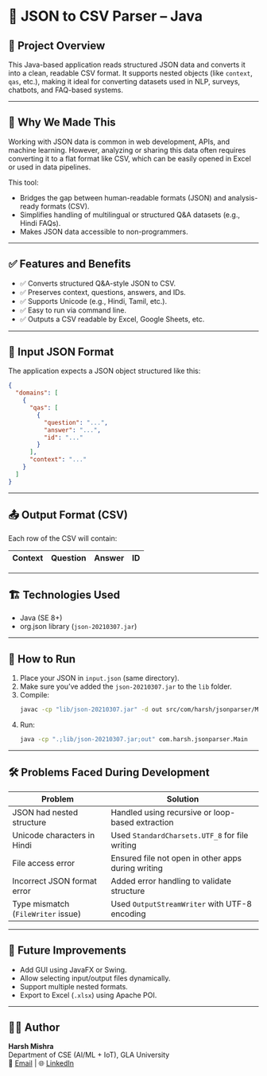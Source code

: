 # 📄 JSON to CSV Parser – Java

## 🔧 Project Overview

This Java-based application reads structured JSON data and converts it into a clean, readable CSV format. It supports nested objects (like `context`, `qas`, etc.), making it ideal for converting datasets used in NLP, surveys, chatbots, and FAQ-based systems.

---

## 🧠 Why We Made This

Working with JSON data is common in web development, APIs, and machine learning. However, analyzing or sharing this data often requires converting it to a flat format like CSV, which can be easily opened in Excel or used in data pipelines.

This tool:
- Bridges the gap between human-readable formats (JSON) and analysis-ready formats (CSV).
- Simplifies handling of multilingual or structured Q&A datasets (e.g., Hindi FAQs).
- Makes JSON data accessible to non-programmers.

---

## ✅ Features and Benefits

- ✅ Converts structured Q&A-style JSON to CSV.
- ✅ Preserves context, questions, answers, and IDs.
- ✅ Supports Unicode (e.g., Hindi, Tamil, etc.).
- ✅ Easy to run via command line.
- ✅ Outputs a CSV readable by Excel, Google Sheets, etc.

---

## 📁 Input JSON Format

The application expects a JSON object structured like this:

```json
{
  "domains": [
    {
      "qas": [
        {
          "question": "...",
          "answer": "...",
          "id": "..."
        }
      ],
      "context": "..."
    }
  ]
}
```

---

## 📤 Output Format (CSV)

Each row of the CSV will contain:

| Context | Question | Answer | ID |
|--------|----------|--------|----|

---

## 🏗️ Technologies Used

- Java (SE 8+)
- org.json library (`json-20210307.jar`)

---

## 🚀 How to Run

1. Place your JSON in `input.json` (same directory).
2. Make sure you’ve added the `json-20210307.jar` to the `lib` folder.
3. Compile:
   ```bash
   javac -cp "lib/json-20210307.jar" -d out src/com/harsh/jsonparser/Main.java
   ```
4. Run:
   ```bash
   java -cp ".;lib/json-20210307.jar;out" com.harsh.jsonparser.Main
   ```

---

## 🛠️ Problems Faced During Development

| Problem | Solution |
|--------|----------|
| JSON had nested structure | Handled using recursive or loop-based extraction |
| Unicode characters in Hindi | Used `StandardCharsets.UTF_8` for file writing |
| File access error | Ensured file not open in other apps during writing |
| Incorrect JSON format error | Added error handling to validate structure |
| Type mismatch (`FileWriter` issue) | Used `OutputStreamWriter` with UTF-8 encoding |

---

## 📌 Future Improvements

- Add GUI using JavaFX or Swing.
- Allow selecting input/output files dynamically.
- Support multiple nested formats.
- Export to Excel (`.xlsx`) using Apache POI.

---

## 👨‍💻 Author

**Harsh Mishra**  
Department of CSE (AI/ML + IoT), GLA University  
📧 [Email](mailto:harshmishra83022@gmail.com) | 🌐 [LinkedIn](www.linkedin.com/in/harsh-mishra-5a5031266)